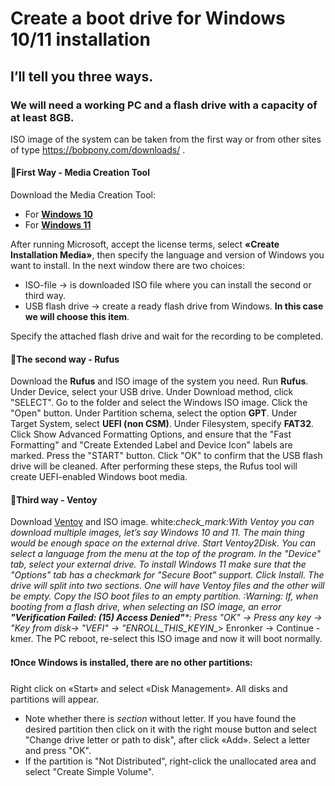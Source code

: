 # Create a boot drive for Windows 10/11 installation
## I’ll tell you three ways.
### We will need a working PC and a flash drive with a capacity of at least 8GB.

ISO image of the system can be taken from the first way or from other sites of type https://bobpony.com/downloads/ .


#### :small_blue_diamond:First Way - Media Creation Tool
Download the Media Creation Tool:
- For [**Windows 10**](https://www.microsoft.com/ru/software-download/windows10)
- For [**Windows 11**](https://www.microsoft.com/software-download/windows11)

After running Microsoft, accept the license terms, select **«Create Installation Media»**, then specify the language and version of Windows you want to install.
In the next window there are two choices:
- ISO-file -> is downloaded ISO file where you can install the second or third way.
- USB flash drive -> create a ready flash drive from Windows. **In this case we will choose this item**.

Specify the attached flash drive and wait for the recording to be completed.

#### :small_blue_diamond:The second way - Rufus
Download the **Rufus** and ISO image of the system you need.
Run **Rufus**.
Under Device, select your USB drive.
Under Download method, click "SELECT".
Go to the folder and select the Windows ISO image.
Click the "Open" button.
Under Partition schema, select the option **GPT**.
Under Target System, select **UEFI (non CSM)**.
Under Filesystem, specify **FAT32**.
Click Show Advanced Formatting Options, and ensure that the "Fast Formatting" and "Create Extended Label and Device Icon" labels are marked.
Press the "START" button.
Click "OK" to confirm that the USB flash drive will be cleaned.
After performing these steps, the Rufus tool will create UEFI-enabled Windows boot media.

#### :small_blue_diamond:Third way - Ventoy
Download [Ventoy](https://github.com/ventoy/Ventoy/releases) and ISO image.
white:_check_mark:With *Ventoy* you can download multiple images, let’s say Windows 10 and 11. The main thing would be enough space on the external drive.
Start Ventoy2Disk. You can select a language from the menu at the top of the program.
In the "Device" tab, select your external drive.
To install *Windows 11* make sure that the "Options" tab has a checkmark for *"Secure Boot" support*.
Click Install.
The drive will split into two sections. One will have Ventoy files and the other will be empty.
Copy the ISO boot files to an empty partition.
:Warning: If, when booting from a flash drive, when selecting an ISO image, an error **"Verification Failed: (15) Access Denied"***: Press "OK" -> Press any key -> "Key from disk-> "VEFI" -> "ENROLL_THIS_KEYIN__> Enronker -> Continue -kmer. The PC reboot, re-select this ISO image and now it will boot normally. 

#### :heavy_exclamation_mark:Once Windows is installed, there are no other partitions:
Right click on «Start» and select «Disk Management».
All disks and partitions will appear.
- Note whether there is *section* without letter. If you have found the desired partition then click on it with the right mouse button and select "Change drive letter or path to disk", after click «Add». Select a letter and press "OK".
- If the partition is "Not Distributed", right-click the unallocated area and select "Create Simple Volume".